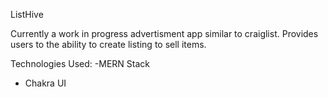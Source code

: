 ListHive


Currently a work in progress advertisment app similar to craiglist. Provides users to the ability to create listing to sell items.

Technologies Used:
-MERN Stack
- Chakra UI
